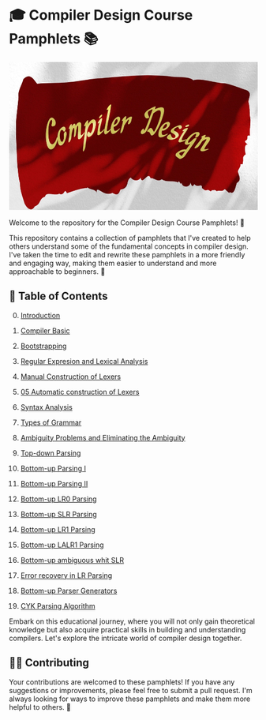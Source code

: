 

# 🎓 Compiler Design Course Pamphlets 📚

<img src="../pictures/compiler-readme.jpg" height="300" width="1200" />

Welcome to the repository for the Compiler Design Course Pamphlets! 🎉

This repository contains a collection of pamphlets that I've created to help others understand some of the fundamental concepts in compiler design. I've taken the time to edit and rewrite these pamphlets in a more friendly and engaging way, making them easier to understand and more approachable to beginners. 📝

## 📖 Table of Contents

00. [Introduction](./00_Introduction.md)

01. [Compiler Basic](./01_Compiler-Basic.md)

02. [Bootstrapping](./02_Bootstrapping.md)

03. [Regular Expresion and Lexical Analysis](./03_Regular-Expressions-and-Lexical-Analysis.md)

04. [Manual Construction of Lexers](./04_Manual_Construction_of_Lexers.md)

05. [05 Automatic construction of Lexers](./05_Automatic_construction_of_Lexers.md)

06. [Syntax Analysis](./06_Syntax-Analysis.md)

07. [Types of Grammar](./07_Types-of-Grammar.md)

08. [Ambiguity Problems and Eliminating the Ambiguity](./08_Ambiguity-Problems-and-Eliminating-the-Ambiguity.md)

09. [Top-down Parsing](./09_Top-down.md)

10. [Bottom-up Parsing I](./10_Bottom-up_I.md)

11. [Bottom-up Parsing II](./11_Bottom-up_II.md)

12. [Bottom-up LR0 Parsing](./12_LR0_parsing.md)

13. [Bottom-up SLR Parsing](./13_SLR_parsing.md)

14. [Bottom-up LR1 Parsing](./14_LR1_parsing.md)

15. [Bottom-up LALR1 Parsing](./15_LALR1_parsing.md)

16. [Bottom-up ambiguous whit SLR](./16_ambiguous_whit_SLR.md)

17. [Error recovery in LR Parsing](./17_error_recovery_in_LR_parsing.md)

18. [Bottom-up Parser Generators](./18_Bottom-up-Parser-Generators.md)

19. [CYK Parsing Algorithm](./19-CYK_parsing_algorithm.md)


Embark on this educational journey, where you will not only gain theoretical knowledge but also acquire practical skills in building and understanding compilers. Let's explore the intricate world of compiler design together.


## 👩‍💻 Contributing

Your contributions are welcomed to these pamphlets! If you have any suggestions or improvements, please feel free to submit a pull request. I'm always looking for ways to improve these pamphlets and make them more helpful to others. 🙌
